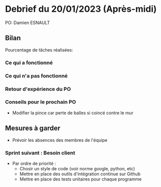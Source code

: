 # Debrief du 20/01/2023 (Après-midi)

PO: Damien ESNAULT


## Bilan

Pourcentage de tâches réalisées: 

### Ce qui a fonctionné



### Ce qui n'a pas fonctionné



### Retour d'expérience du PO



### Conseils pour le prochain PO

- Modifier la pince car perte de balles si coincé contre le mur

## Mesures à garder

- Prévoir les absences des membres de l'équipe

### Sprint suivant : Besoin client
- Par ordre de priorité :
	* Chosir un style de code (voir norme google, python, etc)
	* Mettre en place des outils d'intégration continue sur Github
	* Mettre en place des tests unitaires pour chaque programme